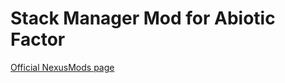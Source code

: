 # Stack Manager Mod for Abiotic Factor

[Official NexusMods page](https://www.nexusmods.com/abioticfactor/mods/33)